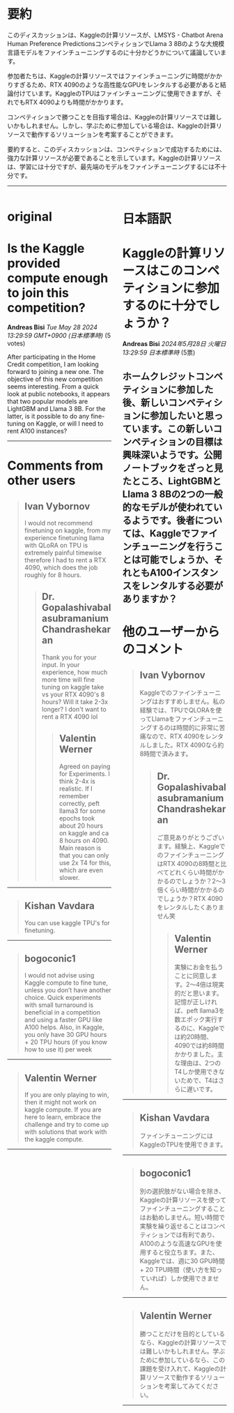 # 要約 
このディスカッションは、Kaggleの計算リソースが、LMSYS - Chatbot Arena Human Preference PredictionsコンペティションでLlama 3 8Bのような大規模言語モデルをファインチューニングするのに十分かどうかについて議論しています。

参加者たちは、Kaggleの計算リソースではファインチューニングに時間がかかりすぎるため、RTX 4090のような高性能なGPUをレンタルする必要があると結論付けています。KaggleのTPUはファインチューニングに使用できますが、それでもRTX 4090よりも時間がかかります。

コンペティションで勝つことを目指す場合は、Kaggleの計算リソースでは難しいかもしれません。しかし、学ぶために参加している場合は、Kaggleの計算リソースで動作するソリューションを考案することができます。

要約すると、このディスカッションは、コンペティションで成功するためには、強力な計算リソースが必要であることを示しています。Kaggleの計算リソースは、学習には十分ですが、最先端のモデルをファインチューニングするには不十分です。


---


<style>
.column-left{
  float: left;
  width: 47.5%;
  text-align: left;
}
.column-right{
  float: right;
  width: 47.5%;
  text-align: left;
}
.column-one{
  float: left;
  width: 100%;
  text-align: left;
}
</style>


<div class="column-left">

# original

# Is the Kaggle provided compute enough to join this competition?

**Andreas Bisi** *Tue May 28 2024 13:29:59 GMT+0900 (日本標準時)* (5 votes)

After participating in the Home Credit competition, I am looking forward to joining a new one. The objective of this new competition seems interesting. From a quick look at public notebooks, it appears that two popular models are LightGBM and Llama 3 8B. For the latter, is it possible to do any fine-tuning on Kaggle, or will I need to rent A100 instances?



---

 # Comments from other users

> ## Ivan Vybornov
> 
> I would not recommend finetuning on kaggle, from my experience finetuning llama with QLoRA on TPU is extremely painful timewise therefore I had to rent a RTX 4090, which does the job roughly for 8 hours.
> 
> 
> 
> > ## Dr. Gopalashivabalasubramanium Chandrashekaran
> > 
> > Thank you for your input. In your experience, how much more time will fine tuning on kaggle take vs your RTX 4090's 8 hours? Will it take 2-3x longer? I don't want to rent a RTX 4090 lol
> > 
> > 
> > 
> > > ## Valentin Werner
> > > 
> > > Agreed on paying for Experiments. I think 2-4x is realistic. If I remember correctly, peft llama3 for some epochs took about 20 hours on kaggle and ca 8 hours on 4090. Main reason is that you can only use 2x T4 for this, which are even slower.
> > > 
> > > 
> > > 


---

> ## Kishan Vavdara
> 
> You can use kaggle TPU's for finetuning. 
> 
> 
> 


---

> ## bogoconic1
> 
> I would not advise using Kaggle compute to fine tune, unless you don’t have another choice. Quick experiments with small turnaround is beneficial in a competition and using a faster GPU like A100 helps. Also, in Kaggle, you only have 30 GPU hours + 20 TPU hours (if you know how to use it) per week
> 
> 
> 


---

> ## Valentin Werner
> 
> If you are only playing to win, then it might not work on kaggle compute. If you are here to learn, embrace the challenge and try to come up with solutions that work with the kaggle compute.
> 
> 
> 


---



</div>
<div class="column-right">

# 日本語訳

# Kaggleの計算リソースはこのコンペティションに参加するのに十分でしょうか？
**Andreas Bisi** *2024年5月28日 火曜日 13:29:59 日本標準時* (5票)

ホームクレジットコンペティションに参加した後、新しいコンペティションに参加したいと思っています。この新しいコンペティションの目標は興味深いようです。公開ノートブックをざっと見たところ、LightGBMとLlama 3 8Bの2つの一般的なモデルが使われているようです。後者については、Kaggleでファインチューニングを行うことは可能でしょうか、それともA100インスタンスをレンタルする必要がありますか？
---
# 他のユーザーからのコメント
> ## Ivan Vybornov
> 
> Kaggleでのファインチューニングはおすすめしません。私の経験では、TPUでQLORAを使ってLlamaをファインチューニングするのは時間的に非常に苦痛なので、RTX 4090をレンタルしました。RTX 4090なら約8時間で済みます。
> 
> 
> 
> > ## Dr. Gopalashivabalasubramanium Chandrashekaran
> > 
> > ご意見ありがとうございます。経験上、KaggleでのファインチューニングはRTX 4090の8時間と比べてどれくらい時間がかかるのでしょうか？2〜3倍くらい時間がかかるのでしょうか？RTX 4090をレンタルしたくありません笑
> > 
> > 
> > 
> > > ## Valentin Werner
> > > 
> > > 実験にお金を払うことに同意します。2〜4倍は現実的だと思います。記憶が正しければ、peft llama3を数エポック実行するのに、Kaggleでは約20時間、4090では約8時間かかりました。主な理由は、2つのT4しか使用できないためで、T4はさらに遅いです。
> > > 
> > > 
> > > 
---
> ## Kishan Vavdara
> 
> ファインチューニングにはKaggleのTPUを使用できます。
> 
> 
> 
---
> ## bogoconic1
> 
> 別の選択肢がない場合を除き、Kaggleの計算リソースを使ってファインチューニングすることはお勧めしません。短い時間で実験を繰り返せることはコンペティションでは有利であり、A100のような高速なGPUを使用すると役立ちます。また、Kaggleでは、週に30 GPU時間 + 20 TPU時間（使い方を知っていれば）しか使用できません。
> 
> 
> 
---
> ## Valentin Werner
> 
> 勝つことだけを目的としているなら、Kaggleの計算リソースでは難しいかもしれません。学ぶために参加しているなら、この課題を受け入れて、Kaggleの計算リソースで動作するソリューションを考案してみてください。
> 
> 
> 
---



</div>